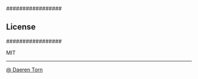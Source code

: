 #################
## License
#################

MIT

----------------------------------
[@ Daeren Torn][1]


[1]: http://666.io
